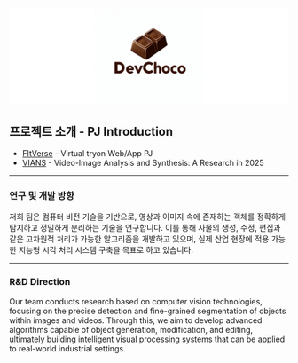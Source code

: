 ![Open Source at Devchoco](https://github.com/DevChoco/.github/blob/main/profile/img/d1.png) 


## 프로젝트 소개 - PJ Introduction
- [FItVerse](https://github.com/DevChoco/.github/blob/main/profile/project/FItVerse.md) - Virtual tryon Web/App PJ
- [VIANS](https://github.com/DevChoco/.github/blob/main/profile/project/2025_VIANS.md) - Video-Image Analysis and Synthesis: A Research in 2025
------------

### 연구 및 개발 방향
저희 팀은 컴퓨터 비전 기술을 기반으로, 영상과 이미지 속에 존재하는 객체를 정확하게 탐지하고 정밀하게 분리하는 기술을 연구합니다.
이를 통해 사물의 생성, 수정, 편집과 같은 고차원적 처리가 가능한 알고리즘을 개발하고 있으며, 실제 산업 현장에 적용 가능한 지능형 시각 처리 시스템 구축을 목표로 하고 있습니다.

------
### R&D Direction
Our team conducts research based on computer vision technologies,
focusing on the precise detection and fine-grained segmentation of objects within images and videos.
Through this, we aim to develop advanced algorithms capable of object generation, modification, and editing,
ultimately building intelligent visual processing systems that can be applied to real-world industrial settings.
